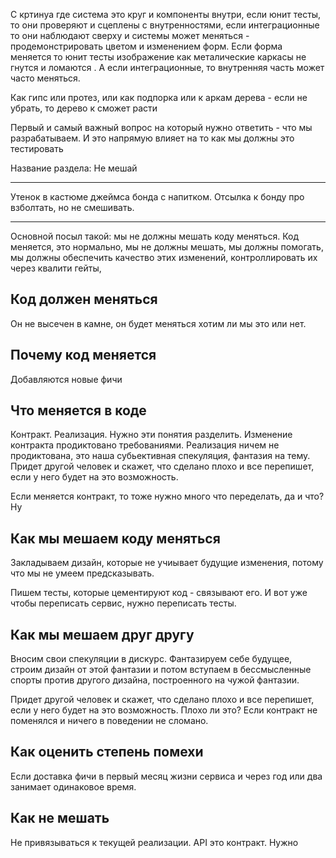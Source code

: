 С кртинуа где система это круг и компоненты внутри, если юнит тесты, то они проверяют и сцеплены с внутренностями, если интеграционные то они наблюдают сверху и системы может меняться - продемонстрировать цветом и изменением форм.
Если форма меняется то юнит тесты изображение как металические каркасы не гнутся и ломаются . А если интеграционные, то внутренняя часть может часто меняться.


Как гипс или протез, или как подпорка или к аркам дерева - если не убрать, то дерево к сможет расти 

Первый и самый важный вопрос на который нужно ответить - что мы разрабатываем. И это напрямую влияет на то как мы должны это тестировать

Название раздела: Не мешай

----

Утенок в кастюме джеймса бонда с напитком. Отсылка к бонду про взболтать, но не смешивать.

----

Основной посыл такой: мы не должны мешать коду меняться. Код меняется, это нормально, мы не должны мешать, мы должны помогать, мы должны обеспечить качество этих изменений, контроллировать их через квалити гейты,

## Код должен меняться

Он не высечен в камне, он будет меняться хотим ли мы это или нет.

## Почему код меняется

Добавляются новые фичи

## Что меняется в коде

Контракт. Реализация. Нужно эти понятия разделить. Изменение контракта продиктовано требованиями. Реализация ничем не продиктована, это наша субьективная спекуляция, фантазия на тему. Придет другой человек и скажет, что сделано плохо и все перепишет, если у него будет на это возможность. 

Если меняется контракт, то тоже нужно много что переделать, да и что? Ну

## Как мы мешаем коду меняться

Закладываем дизайн, которые не учиывает будущие изменения, потому что мы не умеем предсказывать.

Пишем тесты, которые цементируют код - связывают его. И вот уже чтобы переписать сервис, нужно переписать тесты.

## Как мы мешаем друг другу

Вносим свои спекуляции в дискурс. Фантазируем себе будущее, строим дизайн от этой фантазии и потом вступаем в бессмысленные спорты против другого дизайна, построенного на чужой фантазии.

Придет другой человек и скажет, что сделано плохо и все перепишет, если у него будет на это возможность. Плохо ли это? Если контракт не поменялся и ничего в поведении не сломано.

## Как оценить степень помехи

Если доставка фичи в первый месяц жизни сервиса и через год или два занимает одинаковое время.

## Как не мешать

Не привязываться к текущей реализации. API это контракт. Нужно 